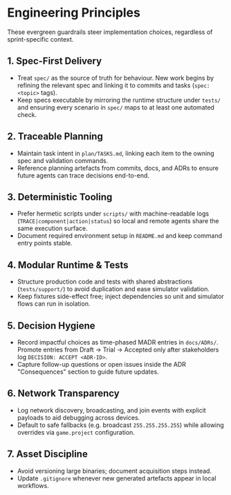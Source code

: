 # Engineering Principles

These evergreen guardrails steer implementation choices, regardless of sprint-specific context.

## 1. Spec-First Delivery
- Treat `spec/` as the source of truth for behaviour. New work begins by refining the relevant spec and linking it to commits and tasks (`spec:<topic>` tags).
- Keep specs executable by mirroring the runtime structure under `tests/` and ensuring every scenario in `spec/` maps to at least one automated check.

## 2. Traceable Planning
- Maintain task intent in `plan/TASKS.md`, linking each item to the owning spec and validation commands.
- Reference planning artefacts from commits, docs, and ADRs to ensure future agents can trace decisions end-to-end.

## 3. Deterministic Tooling
- Prefer hermetic scripts under `scripts/` with machine-readable logs (`TRACE|component|action|status`) so local and remote agents share the same execution surface.
- Document required environment setup in `README.md` and keep command entry points stable.

## 4. Modular Runtime & Tests
- Structure production code and tests with shared abstractions (`tests/support/`) to avoid duplication and ease simulator validation.
- Keep fixtures side-effect free; inject dependencies so unit and simulator flows can run in isolation.

## 5. Decision Hygiene
- Record impactful choices as time-phased MADR entries in `docs/ADRs/`. Promote entries from Draft → Trial → Accepted only after stakeholders log `DECISION: ACCEPT <ADR-ID>`.
- Capture follow-up questions or open issues inside the ADR "Consequences" section to guide future updates.

## 6. Network Transparency
- Log network discovery, broadcasting, and join events with explicit payloads to aid debugging across devices.
- Default to safe fallbacks (e.g. broadcast `255.255.255.255`) while allowing overrides via `game.project` configuration.

## 7. Asset Discipline
- Avoid versioning large binaries; document acquisition steps instead.
- Update `.gitignore` whenever new generated artefacts appear in local workflows.
